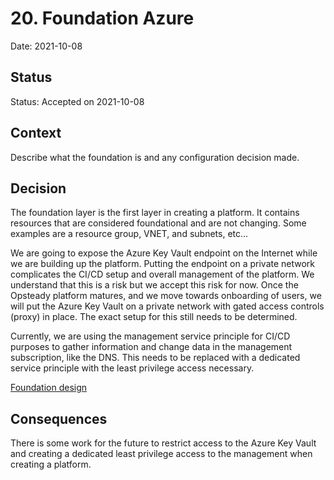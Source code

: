 # 20. Foundation Azure

Date: 2021-10-08

## Status

Status: Accepted on 2021-10-08

## Context

Describe what the foundation is and any configuration decision made.

## Decision

The foundation layer is the first layer in creating a platform. It contains resources that are considered foundational and are not changing. Some examples are a resource group, VNET, and subnets, etc...

We are going to expose the Azure Key Vault endpoint on the Internet while we are building up the platform. Putting the endpoint on a private network complicates the CI/CD setup and overall management of the platform. We understand that this is a risk but we accept this risk for now. Once the Opsteady platform matures, and we move towards onboarding of users, we will put the Azure Key Vault on a private network with gated access controls (proxy) in place. The exact setup for this still needs to be determined.

Currently, we are using the management service principle for CI/CD purposes to gather information and change data in the management subscription, like the DNS. This needs to be replaced with a dedicated service principle with the least privilege access necessary.

[Foundation design](../images/foundation-azure-0019.drawio.png)

## Consequences

There is some work for the future to restrict access to the Azure Key Vault and creating a dedicated least privilege access to the management when creating a platform.
